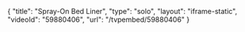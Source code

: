 {
    "title": "Spray-On Bed Liner",
    "type": "solo",
    "layout": "iframe-static",
    "videoId": "59880406",
    "url": "\/tvpembed\/59880406"
}